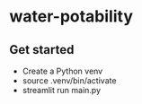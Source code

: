 # water-potability

## Get started

- Create a Python venv
- source .venv/bin/activate
- streamlit run main.py
